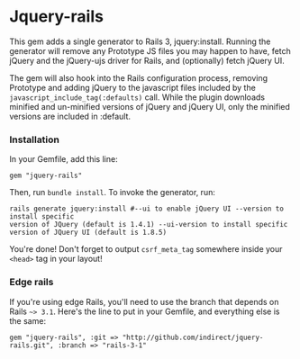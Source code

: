 # Jquery-rails

This gem adds a single generator to Rails 3,
jquery:install. Running the generator will remove any
Prototype JS files you may happen to have,
fetch jQuery and the jQuery-ujs driver for Rails,
and (optionally) fetch jQuery UI.

The gem will also hook into the Rails configuration process,
removing Prototype and adding jQuery to the javascript files included by the
`javascript_include_tag(:defaults)` call. While the plugin downloads minified
and un-minified versions of jQuery and jQuery UI, only the minified versions
are included in :default.

### Installation

In your Gemfile, add this line:

    gem "jquery-rails"

Then, run `bundle install`. To invoke the generator, run:

    rails generate jquery:install #--ui to enable jQuery UI --version to install specific
    version of JQuery (default is 1.4.1) --ui-version to install specific
    version of JQuery UI (default is 1.8.5)

You're done! Don't forget to output `csrf_meta_tag` somewhere inside your `<head>` tag in your layout!

### Edge rails

If you're using edge Rails, you'll need to use the branch that depends on Rails `~> 3.1`. Here's
the line to put in your Gemfile, and everything else is the same:

    gem "jquery-rails", :git => "http://github.com/indirect/jquery-rails.git", :branch => "rails-3-1"